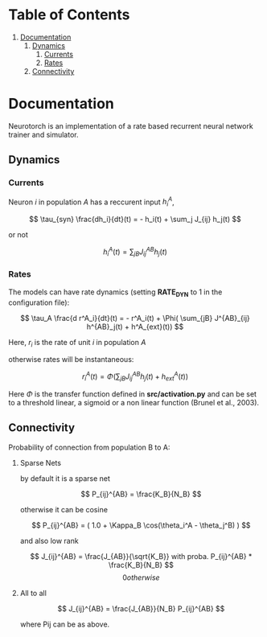 
# Table of Contents

1.  [Documentation](#orgbbae14f)
    1.  [Dynamics](#org7bec790)
        1.  [Currents](#orgde50508)
        2.  [Rates](#org1c33401)
    2.  [Connectivity](#orgad86fb8)



<a id="orgbbae14f"></a>

# Documentation

Neurotorch is an implementation of a rate based recurrent neural network trainer and simulator.


<a id="org7bec790"></a>

## Dynamics


<a id="orgde50508"></a>

### Currents

Neuron $i$ in population $A$ has a reccurent input $h^A_i$,

$$  \tau_{syn} \frac{dh_i}{dt}(t) = - h_i(t) + \sum_j J_{ij} h_j(t) $$

or not

$$ h^A_i(t) = \sum_{jB} J^{AB}_{ij} h_j(t) $$


<a id="org1c33401"></a>

### Rates

The models can have rate dynamics (setting **RATE<sub>DYN</sub>** to 1 in the configuration file):

$$ \tau_A \frac{d r^A_i}{dt}(t) = - r^A_i(t) + \Phi( \sum_{jB} J^{AB}_{ij} h^{AB}_j(t) + h^A_{ext}(t)) $$

Here, $r_i$ is the rate of unit $i$ in population $A$

otherwise rates will be instantaneous:

$$ r^A_i(t) = \Phi(\sum_{jB} J^{AB}_{ij} h_j(t) + h^A_{ext}(t)) $$

Here $\Phi$ is the transfer function defined in **src/activation.py** and can be set to a threshold linear, a sigmoid or a non linear function (Brunel et al., 2003).


<a id="orgad86fb8"></a>

## Connectivity

Probability of connection from population B to A:

1.  Sparse Nets

    by default it is a sparse net
    
    $$ P_{ij}^{AB} = \frac{K_B}{N_B} $$
    
    otherwise
    it can be cosine
    
    $$ P_{ij}^{AB} = ( 1.0 + \Kappa_B \cos(\theta_i^A - \theta_j^B) ) $$
    
    and also low rank
    
    $$ J_{ij}^{AB} = \frac{J_{AB}}{\sqrt{K_B}} with proba. P_{ij}^{AB} * \frac{K_B}{N_B} $$
    $$ 0 otherwise $$

2.  All to all

    $$ J_{ij}^{AB} =  \frac{J_{AB}}{N_B} P_{ij}^{AB} $$
    
    where Pij can be as above.

